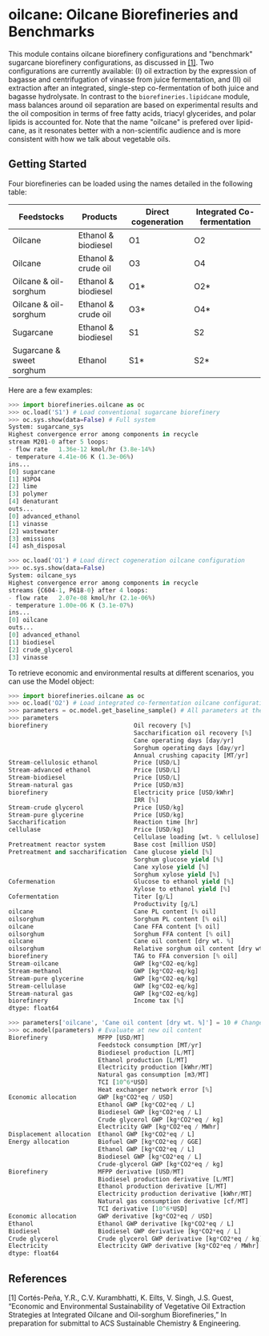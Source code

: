 # oilcane: Oilcane Biorefineries and Benchmarks

This module contains oilcane biorefinery configurations and "benchmark" 
sugarcane biorefinery configurations, as discussed in [[1]](#1). Two configurations
are currently available: (I) oil extraction by the expression of 
bagasse and centrifugation of vinasse from juice fermentation, and (II) oil 
extraction after an integrated, single-step co-fermentation of both juice 
and bagasse hydrolysate. In contrast to the `biorefineries.lipidcane` module,
mass balances around oil separation are based on experimental results and
the oil composition in terms of free fatty acids, triacyl glycerides, and polar lipids 
is accounted for. Note that the name "oilcane" is prefered 
over lipid-cane, as it resonates better with a non-scientific audience and is more
consistent with how we talk about vegetable oils.

Getting Started
---------------

Four biorefineries can be loaded using the names detailed in the following table:

| Feedstocks                | Products            | Direct cogeneration | Integrated Co-fermentation|
| ------------------------- | ------------------  | ------------------- | ------------------------- |
| Oilcane                   | Ethanol & biodiesel | O1                  | O2                        |
| Oilcane                   | Ethanol & crude oil | O3                  | O4                        |
| Oilcane & oil-sorghum     | Ethanol & biodiesel | O1\*                | O2\*                      |
| Oilcane & oil-sorghum     | Ethanol & crude oil | O3\*                | O4\*                      |
| Sugarcane                 | Ethanol & biodiesel | S1                  | S2                        |
| Sugarcane & sweet sorghum | Ethanol             | S1\*                | S2\*                      |

Here are a few examples:

```python
>>> import biorefineries.oilcane as oc
>>> oc.load('S1') # Load conventional sugarcane biorefinery
>>> oc.sys.show(data=False) # Full system
System: sugarcane_sys
Highest convergence error among components in recycle
stream M201-0 after 5 loops:
- flow rate   1.36e-12 kmol/hr (3.8e-14%)
- temperature 4.41e-06 K (1.3e-06%)
ins...
[0] sugarcane
[1] H3PO4
[2] lime
[3] polymer
[4] denaturant
outs...
[0] advanced_ethanol
[1] vinasse
[2] wastewater
[3] emissions
[4] ash_disposal

>>> oc.load('O1') # Load direct cogeneration oilcane configuration
>>> oc.sys.show(data=False)
System: oilcane_sys
Highest convergence error among components in recycle
streams {C604-1, P618-0} after 4 loops:
- flow rate   2.07e-08 kmol/hr (2.1e-06%)
- temperature 1.00e-06 K (3.1e-07%)
ins...
[0] oilcane
outs...
[0] advanced_ethanol
[1] biodiesel
[2] crude_glycerol
[3] vinasse

```

To retrieve economic and environmental results at different scenarios, you can 
use the Model object:

```python
>>> import biorefineries.oilcane as oc
>>> oc.load('O2') # Load integrated co-fermentation oilcane configuration
>>> parameters = oc.model.get_baseline_sample() # All parameters at the baseline scenario
>>> parameters
biorefinery                        Oil recovery [%]                                 60
                                   Saccharification oil recovery [%]                70
                                   Cane operating days [day/yr]                    180
                                   Sorghum operating days [day/yr]                  45
                                   Annual crushing capacity [MT/yr]            1.6e+06
Stream-cellulosic ethanol          Price [USD/L]                                 0.902
Stream-advanced ethanol            Price [USD/L]                                 0.573
Stream-biodiesel                   Price [USD/L]                                  1.01
Stream-natural gas                 Price [USD/m3]                                0.123
biorefinery                        Electricity price [USD/kWhr]                 0.0641
                                   IRR [%]                                          10
Stream-crude glycerol              Price [USD/kg]                                 0.16
Stream-pure glycerine              Price [USD/kg]                                 0.65
Saccharification                   Reaction time [hr]                               72
cellulase                          Price [USD/kg]                                0.212
                                   Cellulase loading [wt. % cellulose]            0.02
Pretreatment reactor system        Base cost [million USD]                    1.97e+07
Pretreatment and saccharification  Cane glucose yield [%]                           91
                                   Sorghum glucose yield [%]                        79
                                   Cane xylose yield [%]                          97.5
                                   Sorghum xylose yield [%]                         86
Cofermenation                      Glucose to ethanol yield [%]                     90
                                   Xylose to ethanol yield [%]                      42
Cofermentation                     Titer [g/L]                                    68.5
                                   Productivity [g/L]                            0.951
oilcane                            Cane PL content [% oil]                          10
oilsorghum                         Sorghum PL content [% oil]                       10
oilcane                            Cane FFA content [% oil]                         10
oilsorghum                         Sorghum FFA content [% oil]                      10
oilcane                            Cane oil content [dry wt. %]                     10
oilsorghum                         Relative sorghum oil content [dry wt. %]       -1.5
biorefinery                        TAG to FFA conversion [% oil]                    23
Stream-oilcane                     GWP [kg*CO2-eq/kg]                           0.0352
Stream-methanol                    GWP [kg*CO2-eq/kg]                             0.45
Stream-pure glycerine              GWP [kg*CO2-eq/kg]                             1.67
Stream-cellulase                   GWP [kg*CO2-eq/kg]                            0.161
Stream-natural gas                 GWP [kg*CO2-eq/kg]                             0.33
biorefinery                        Income tax [%]                                   21
dtype: float64

>>> parameters['oilcane', 'Cane oil content [dry wt. %]'] = 10 # Change oil content
>>> oc.model(parameters) # Evaluate at new oil content
Biorefinery              MFPP [USD/MT]                                         42.5
                         Feedstock consumption [MT/yr]                      1.6e+06
                         Biodiesel production [L/MT]                             26
                         Ethanol production [L/MT]                             93.1
                         Electricity production [kWhr/MT]                     0.203
                         Natural gas consumption [m3/MT]                          0
                         TCI [10^6*USD]                                         466
                         Heat exchanger network error [%]                  2.12e-07
Economic allocation      GWP [kg*CO2*eq / USD]                                0.452
                         Ethanol GWP [kg*CO2*eq / L]                          0.339
                         Biodiesel GWP [kg*CO2*eq / L]                        0.456
                         Crude glycerol GWP [kg*CO2*eq / kg]                 0.0723
                         Electricity GWP [kg*CO2*eq / MWhr]                      29
Displacement allocation  Ethanol GWP [kg*CO2*eq / L]                         -0.407
Energy allocation        Biofuel GWP [kg*CO2*eq / GGE]                         1.81
                         Ethanol GWP [kg*CO2*eq / L]                          0.319
                         Biodiesel GWP [kg*CO2*eq / L]                        0.501
                         Crude-glycerol GWP [kg*CO2*eq / kg]                  0.192
Biorefinery              MFPP derivative [USD/MT]                              1.28
                         Biodiesel production derivative [L/MT]                 2.6
                         Ethanol production derivative [L/MT]                 -3.29
                         Electricity production derivative [kWhr/MT]           10.8
                         Natural gas consumption derivative [cf/MT]               0
                         TCI derivative [10^6*USD]                             3.16
Economic allocation      GWP derivative [kg*CO2*eq / USD]                  -0.00407
Ethanol                  Ethanol GWP derivative [kg*CO2*eq / L]            -0.00309
Biodiesel                Biodiesel GWP derivative [kg*CO2*eq / L]          -0.00411
Crude glycerol           Crude glycerol GWP derivative [kg*CO2*eq / kg]   -0.000651
Electricity              Electricity GWP derivative [kg*CO2*eq / MWhr]       -0.261
dtype: float64

```

## References
<a id="1">[1]</a> 
    Cortés-Peña, Y.R., C.V. Kurambhatti, K. Eilts, V. Singh, J.S. Guest, “Economic and Environmental Sustainability of Vegetative Oil Extraction Strategies at Integrated Oilcane and Oil-sorghum Biorefineries,” In preparation for submittal to ACS Sustainable Chemistry & Engineering.

